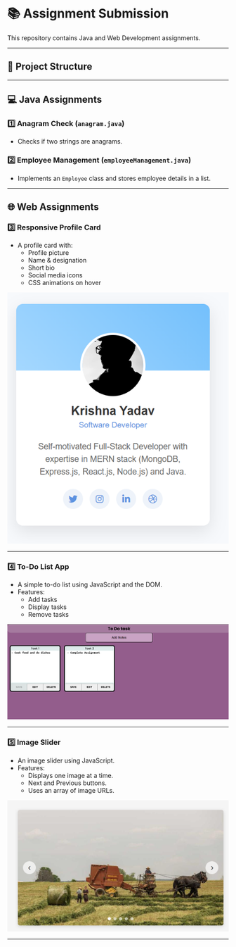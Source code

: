 # 📚 Assignment Submission

This repository contains Java and Web Development assignments.

---

## 📌 Project Structure


---

## 💻 Java Assignments

### 1️⃣ **Anagram Check (`anagram.java`)**
- Checks if two strings are anagrams.

### 2️⃣ **Employee Management (`employeeManagement.java`)**
- Implements an `Employee` class and stores employee details in a list.

---

## 🌐 Web Assignments

### 3️⃣ **Responsive Profile Card**
- A profile card with:
  - Profile picture
  - Name & designation
  - Short bio
  - Social media icons
  - CSS animations on hover

![Profile Card](Card/cardImage.png)

---

### 4️⃣ **To-Do List App**
- A simple to-do list using JavaScript and the DOM.
- Features:
  - Add tasks
  - Display tasks
  - Remove tasks

![To-Do List](TodoApp/todoimage.png)

---

### 5️⃣ **Image Slider**
- An image slider using JavaScript.
- Features:
  - Displays one image at a time.
  - Next and Previous buttons.
  - Uses an array of image URLs.

<img src='image slider/image_slider.png' />

---
